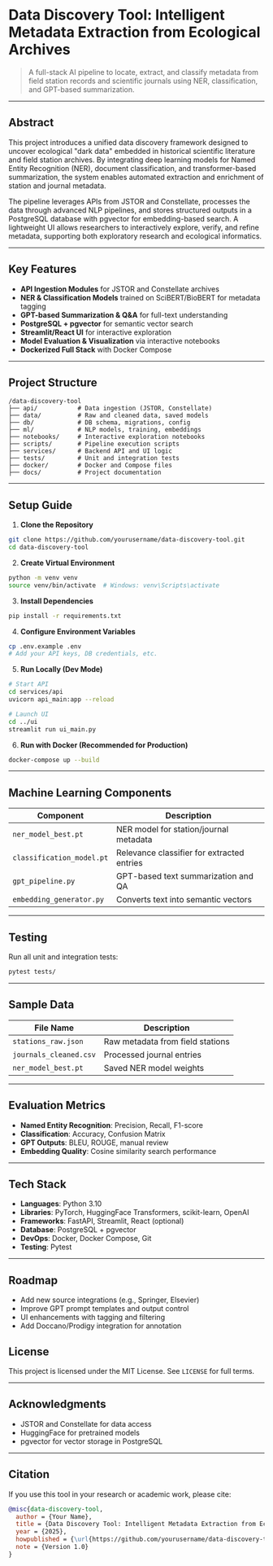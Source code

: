 # Data Discovery Tool: Intelligent Metadata Extraction from Ecological Archives

> A full-stack AI pipeline to locate, extract, and classify metadata from field station records and scientific journals using NER, classification, and GPT-based summarization.

---

## Abstract

This project introduces a unified data discovery framework designed to uncover ecological "dark data" embedded in historical scientific literature and field station archives. By integrating deep learning models for Named Entity Recognition (NER), document classification, and transformer-based summarization, the system enables automated extraction and enrichment of station and journal metadata.

The pipeline leverages APIs from JSTOR and Constellate, processes the data through advanced NLP pipelines, and stores structured outputs in a PostgreSQL database with pgvector for embedding-based search. A lightweight UI allows researchers to interactively explore, verify, and refine metadata, supporting both exploratory research and ecological informatics.

---

## Key Features

- **API Ingestion Modules** for JSTOR and Constellate archives  
- **NER & Classification Models** trained on SciBERT/BioBERT for metadata tagging  
- **GPT-based Summarization & Q&A** for full-text understanding  
- **PostgreSQL + pgvector** for semantic vector search  
- **Streamlit/React UI** for interactive exploration  
- **Model Evaluation & Visualization** via interactive notebooks  
- **Dockerized Full Stack** with Docker Compose  

---

## Project Structure

```
/data-discovery-tool
├── api/           # Data ingestion (JSTOR, Constellate)
├── data/          # Raw and cleaned data, saved models
├── db/            # DB schema, migrations, config
├── ml/            # NLP models, training, embeddings
├── notebooks/     # Interactive exploration notebooks
├── scripts/       # Pipeline execution scripts
├── services/      # Backend API and UI logic
├── tests/         # Unit and integration tests
├── docker/        # Docker and Compose files
├── docs/          # Project documentation
```

---

## Setup Guide

1. **Clone the Repository**

```bash
git clone https://github.com/yourusername/data-discovery-tool.git
cd data-discovery-tool
```

2. **Create Virtual Environment**

```bash
python -m venv venv
source venv/bin/activate  # Windows: venv\Scripts\activate
```

3. **Install Dependencies**

```bash
pip install -r requirements.txt
```

4. **Configure Environment Variables**

```bash
cp .env.example .env
# Add your API keys, DB credentials, etc.
```

5. **Run Locally (Dev Mode)**

```bash
# Start API
cd services/api
uvicorn api_main:app --reload

# Launch UI
cd ../ui
streamlit run ui_main.py
```

6. **Run with Docker (Recommended for Production)**

```bash
docker-compose up --build
```

---

## Machine Learning Components

| Component              | Description                                 |
|------------------------|---------------------------------------------|
| `ner_model_best.pt`    | NER model for station/journal metadata      |
| `classification_model.pt` | Relevance classifier for extracted entries |
| `gpt_pipeline.py`      | GPT-based text summarization and QA         |
| `embedding_generator.py` | Converts text into semantic vectors       |

---

## Testing

Run all unit and integration tests:

```bash
pytest tests/
```

---

## Sample Data

| File Name             | Description                         |
|-----------------------|-------------------------------------|
| `stations_raw.json`   | Raw metadata from field stations    |
| `journals_cleaned.csv`| Processed journal entries           |
| `ner_model_best.pt`   | Saved NER model weights             |

---

## Evaluation Metrics

- **Named Entity Recognition**: Precision, Recall, F1-score  
- **Classification**: Accuracy, Confusion Matrix  
- **GPT Outputs**: BLEU, ROUGE, manual review  
- **Embedding Quality**: Cosine similarity search performance  

---

## Tech Stack

- **Languages**: Python 3.10  
- **Libraries**: PyTorch, HuggingFace Transformers, scikit-learn, OpenAI  
- **Frameworks**: FastAPI, Streamlit, React (optional)  
- **Database**: PostgreSQL + pgvector  
- **DevOps**: Docker, Docker Compose, Git  
- **Testing**: Pytest  

---

## Roadmap

- Add new source integrations (e.g., Springer, Elsevier)  
- Improve GPT prompt templates and output control  
- UI enhancements with tagging and filtering  
- Add Doccano/Prodigy integration for annotation  


## License

This project is licensed under the MIT License. See `LICENSE` for full terms.

---

## Acknowledgments

- JSTOR and Constellate for data access  
- HuggingFace for pretrained models  
- pgvector for vector storage in PostgreSQL  

---

## Citation

If you use this tool in your research or academic work, please cite:

```bibtex
@misc{data-discovery-tool,
  author = {Your Name},
  title = {Data Discovery Tool: Intelligent Metadata Extraction from Ecological Archives},
  year = {2025},
  howpublished = {\url{https://github.com/yourusername/data-discovery-tool}},
  note = {Version 1.0}
}
```
